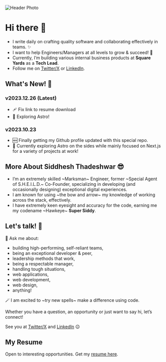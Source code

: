 ![Header Photo](https://pbs.twimg.com/profile_banners/51776967/1685530867/1500x500)

# Hi there 👋

- I write daily on crafting quality software and collaborating effectively in teams. ✨
- I want to help Engineers/Managers at all levels to grow & succeed! 🚀
- Currently, I’m building various internal business products at __Square Yards__ as a __Tech Lead__.
- Follow me on [Twitter/X](https://twitter.com/Super_Siddy) or [LinkedIn](https://linkedin.com/in/siddheshthadeshwar).

## What's New! 🤯

### __v2023.12.26__ (Latest)

- 🩹 Fix link to resume download
- 🚀 Exploring Astro!

### __v2023.10.23__

- 🆕 Finally getting my Github profile updated with this special repo.
- 🧨 Currently exploring Astro on the sides while mainly focused on Next.js for a variety of projects at work!

## More About Siddhesh Thadeshwar 😎

- I’m an extremely skilled ~Marksman~ Engineer, former ~Special Agent of S.H.E.I.L.D.~ Co-Founder, specializing in developing (and occasionally designing) exceptional digital experiences.
- I am known for using ~the bow and arrow~ my knowledge of working across the stack, effectively.
- I have extremely keen eyesight and accuracy for the code, earning me my codename ~Hawkeye~ __Super Siddy__.

## Let's talk! 🤝

💬 Ask me about:

- building high-performing, self-reliant teams,
- being an exceptional developer & peer,
- leadership methods that work,
- being a respectable manager,
- handling tough situations,
- web applications,
- web development,
- web design,
- anything!

🪄 I am excited to ~try new spells~ make a difference using code.

Whether you have a question, an opportunity or just want to say hi, let’s connect!

See you at [Twitter/X](https://twitter.com/Super_Siddy) and [LinkedIn](https://linkedin.com/in/siddheshthadeshwar) 😉

## My Resume

Open to interesting opportunities. Get my <a href="https://github.com/djsiddz/djsiddz/raw/main/Siddhesh-Thadeshwar-resume.pdf" download="Siddhesh-Thadeshwar-resume.pdf">resume here</a>.

<!--
**djsiddz/djsiddz** is a ✨ _special_ ✨ repository because its `README.md` (this file) appears on your GitHub profile.

Here are some ideas to get you started:

- 🔭 I’m currently working on ...
- 🌱 I’m currently learning ...
- 👯 I’m looking to collaborate on ...
- 🤔 I’m looking for help with ...
- 💬 Ask me about ...
- 📫 How to reach me: ...
- 😄 Pronouns: ...
- ⚡ Fun fact: ...
-->
